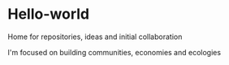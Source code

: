 # Hello-world
Home for repositories, ideas and initial collaboration


I'm focused on building communities, economies and ecologies
